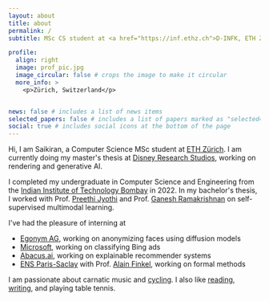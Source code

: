 ```yaml
---
layout: about
title: about
permalink: /
subtitle: MSc CS student at <a href="https://inf.ethz.ch">D-INFK, ETH Zürich</a>

profile:
  align: right
  image: prof_pic.jpg
  image_circular: false # crops the image to make it circular
  more_info: >
    <p>Zürich, Switzerland</p>


news: false # includes a list of news items
selected_papers: false # includes a list of papers marked as "selected={true}"
social: true # includes social icons at the bottom of the page
---
```


Hi, I am Saikiran, a Computer Science MSc student at [ETH Zürich](https://inf.ethz.ch). 
I am currently doing my master's thesis at [Disney Research Studios](https://studios.disneyresearch.com), working on rendering and generative AI.

I completed my undergraduate in Computer Science and Engineering from the [Indian Institute of Technology Bombay](https://iitb.ac.in) in 2022.
In my bachelor's thesis, I worked with Prof. [Preethi Jyothi](https://www.cse.iitb.ac.in/~pjyothi/) and Prof. [Ganesh Ramakrishnan](https://www.cse.iitb.ac.in/~ganesh/) on self-supervised multimodal learning. 

I've had the pleasure of interning at 
- [Egonym AG](https://egonym.com), working on anonymizing faces using diffusion models
- [Microsoft](https://microsoft.com), working on classifying Bing ads
- [Abacus.ai](https://abacus.ai), working on explainable recommender systems
- [ENS Paris-Saclay](https://ens-paris-saclay.fr/en) with Prof. [Alain Finkel](http://www.lsv.fr/~finkel), working on formal methods

I am passionate about carnatic music and [cycling](https://www.strava.com/athletes/116391594). 
I also like [reading](https://www.goodreads.com/skeleton-detective), [writing](https://asaikiran.medium.com), and playing table tennis.   
